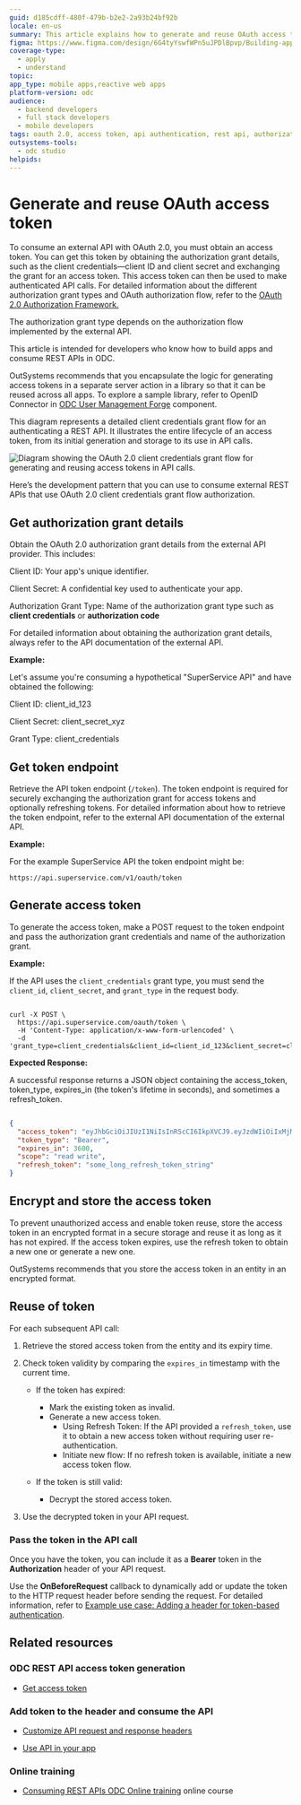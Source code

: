 ```yaml
---
guid: d185cdff-480f-479b-b2e2-2a93b24bf92b
locale: en-us
summary: This article explains how to generate and reuse OAuth access token when you consume an external API that use OAuth 2.0 authorization.
figma: https://www.figma.com/design/6G4tyYswfWPn5uJPDlBpvp/Building-apps?node-id=7721-1015
coverage-type:
  - apply
  - understand
topic:
app_type: mobile apps,reactive web apps
platform-version: odc
audience:
  - backend developers
  - full stack developers
  - mobile developers
tags: oauth 2.0, access token, api authentication, rest api, authorization grant
outsystems-tools:
  - odc studio
helpids:
---
```

# Generate and reuse OAuth access token

To consume an external API with OAuth 2.0, you must obtain an access token. You can get this token by obtaining the authorization grant details, such as the client credentials—client ID and client secret and exchanging the grant for an access token. This access token can then be used to make authenticated API calls. For detailed information about the different authorization grant types and OAuth authorization flow, refer to the [OAuth 2.0 Authorization Framework.](https://datatracker.ietf.org/doc/html/rfc6749)

The authorization grant type depends on the authorization flow implemented by the external API.

This article is intended for developers who know how to build apps and consume REST APIs in ODC.

OutSystems recommends that you encapsulate the logic for generating access tokens in a separate server action in a library so that it can be reused across all apps. To explore a sample library, refer to OpenID Connector in [ODC User Management Forge](https://www.outsystems.com/forge/component-overview/21016/users-management-odc) component.  

This diagram represents a detailed client credentials grant flow for an authenticating a REST API. It illustrates the entire lifecycle of an access token, from its initial generation and storage to its use in API calls.

![Diagram showing the OAuth 2.0 client credentials grant flow for generating and reusing access tokens in API calls.](images/access-token-flow-diag.png "OAuth 2.0 Client Credentials Grant Flow Diagram")

Here’s the development pattern that you can use to consume external REST APIs that use OAuth 2.0 client credentials grant flow authorization.

## Get authorization grant details

Obtain the OAuth 2.0 authorization grant details from the external API provider. This includes:

Client ID: Your app's unique identifier.

Client Secret: A confidential key used to authenticate your app.

Authorization Grant Type: Name of the authorization grant type such as **client credentials** or **authorization code**

For detailed information about obtaining the authorization grant details, always refer to the API documentation of the external API.

**Example:**

Let's assume you're consuming a hypothetical "SuperService API" and have obtained the following:

Client ID: client_id_123

Client Secret: client_secret_xyz

Grant Type: client_credentials

## Get token endpoint

Retrieve the API token endpoint (`/token`). The token endpoint is required for securely exchanging the authorization grant for access tokens and optionally refreshing tokens. For detailed information about how to retrieve the token endpoint, refer to the external API documentation of the external API.

**Example:**

For the example SuperService API the token endpoint might be:

`https://api.superservice.com/v1/oauth/token`

## Generate access token

To generate the access token, make a POST request to the token endpoint and pass the authorization grant credentials and name of the authorization grant.

**Example:**

If the API uses the `client_credentials` grant type, you must send the `client_id`, `client_secret`, and `grant_type` in the request body.

```curl

curl -X POST \
  https://api.superservice.com/oauth/token \
  -H 'Content-Type: application/x-www-form-urlencoded' \
  -d 'grant_type=client_credentials&client_id=client_id_123&client_secret=client_secret_xyz'

```

**Expected Response:**

A successful response returns a JSON object containing the access_token, token_type, expires_in (the token's lifetime in seconds), and sometimes a refresh_token.

```json

{
  "access_token": "eyJhbGciOiJIUzI1NiIsInR5cCI6IkpXVCJ9.eyJzdWIiOiIxMjM0NTY3ODkwIiwibmFtZSI6IkpvaG4gRG9lIiwiaWF0IjoxNTE2MjM5MDIyfQ.SflKxwRJSMeKKF2QT4fwpMeJf36POk6yJV_adQssw5c",
  "token_type": "Bearer",
  "expires_in": 3600,
  "scope": "read write",
  "refresh_token": "some_long_refresh_token_string"
}

```

## Encrypt and store the access token

To prevent unauthorized access and enable token reuse, store the access token in an encrypted format in a secure storage and reuse it as long as it has not expired. If the access token expires, use the refresh token to obtain a new one or generate a new one.

OutSystems recommends that you store the access token in an entity in an encrypted format.

## Reuse of token

For each subsequent API call:

1. Retrieve the stored access token from the entity and its expiry time.

1. Check token validity by comparing the `expires_in` timestamp with the current time.

   * If the token has expired:
     * Mark the existing token as invalid.
     * Generate a new access token.
       * Using Refresh Token: If the API provided a `refresh_token`, use it to obtain a new access token without requiring user re-authentication.
       * Initiate new flow: If no refresh token is available, initiate a new access token flow.

   * If the token is still valid:
     * Decrypt the stored access token.

1. Use the decrypted token in your API request.

### Pass the token in the API call

Once you have the token, you can include it as a **Bearer** token in the **Authorization** header of your API request.

Use the **OnBeforeRequest** callback to dynamically add or update the token to the HTTP request header before sending the request. For detailed information, refer to [Example use case: Adding a header for token-based authentication](simple-customizations.md#example-use-case-adding-a-header-for-token-based-authentication).

## Related resources

### ODC REST API access token generation

* [Get access token](../../reference/apis/public-rest-apis/authentication/get-access-token.md)

### Add token to the header and consume the API

* [Customize API request and response headers](simple-customizations.md)

* [Use API in your app](consume-a-rest-api.md#use-a-rest-api-method-in-your-app--use-)

### Online training

* [Consuming REST APIs ODC Online training](https://learn.outsystems.com/training/journeys/consuming-rest-api-207) online course

